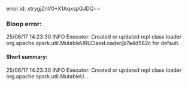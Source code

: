 error id: xtrygjZnV0+X1AqxspGJDQ==
### Bloop error:

25/06/17 14:23:30 INFO Executor: Created or updated repl class loader org.apache.spark.util.MutableURLClassLoader@7a4d582c for default.
#### Short summary: 

25/06/17 14:23:30 INFO Executor: Created or updated repl class loader org.apache.spark.util.MutableU...